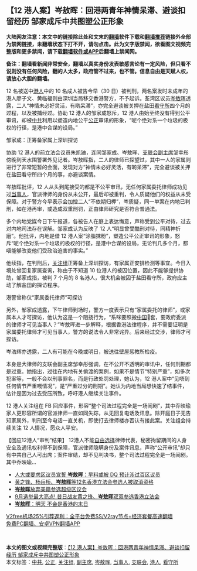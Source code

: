  <h2>【12 港人案】岑敖晖︰回港两青年神情呆滞、避谈扣留经历 邹家成斥中共图塑公正形象</h2> <p class="notice"><b>大陆网友注意：本文中的链接除此处和文末的<a href="https://github.com/bannedbook/fanqiang" >翻墙</a>软件下载和<a href="https://github.com/killgcd/justmysocks/blob/master/README.md">翻墙推荐</a>链接外全部为禁网链接，未翻墙状态下打不开，请勿点击。此为文字版禁闻，欲看图文视频完整版和更多禁闻，请下载<a href="https://github.com/bannedbook/fanqiang">翻墙软件或APP</a>后翻墙上禁闻网。</p><p>备注：翻墙看新闻非常安全，翻墙以真实身份发表敏感言论有一定风险，但只看不说则没有任何风险，翻的人太多，政府管不过来，也不管。信息自由是天赋人权，请放心大胆的翻墙。</b></p>  <div class="entry">  <p>12 名被送中<a href="https://www.bannedbook.org/bnews/tag/%e6%b8%af%e4%ba%ba/" class="st_tag internal_tag" rel="tag" title="标签 港人 下的日志">港人</a>中的 10 名成人被告今早（30 日）被判刑，两名案发时未成年的港人廖子文、黄临福则由深圳当局移交香港警方，不予起诉。荃湾区议员<a href="https://www.bannedbook.org/bnews/tag/%E5%B2%91%E6%95%96%E6%99%96/" class="st_tag internal_tag" rel="tag" title="标签 岑敖晖 下的日志">岑敖晖</a>透露，二人“神情未必好灵活，有啲呆滞”，亦完全避谈被关押在盐田<a href="https://www.bannedbook.org/bnews/tag/%e7%9c%8b%e5%ae%88%e6%89%80/" class="st_tag internal_tag" rel="tag" title="标签 看守所 下的日志">看守所</a>四个月的过程，以及被捕经过。协助 12 港人的邹家成怒斥，12 港人由始至终没有得到公平审讯，却被<a href="https://www.bannedbook.org/bnews/tag/%e4%b8%ad%e5%85%b1/" class="st_tag internal_tag" rel="tag" title="标签 中共 下的日志">中共</a>利用以塑造内地公平<a href="https://www.bannedbook.org/bnews/tag/%E5%85%AC%E6%AD%A3/" class="st_tag internal_tag" rel="tag" title="标签 公正 下的日志">公正</a>审讯的形象，“呢个绝对系一个垃圾的极权的行径，是港中合谋的设局。”</p> <p>邹家成︰正筹备家属上深圳探访</p> <p>协助 12 港人的前立法会议员朱凯廸，连同邹家成、岑敖晖、<a href="https://www.bannedbook.org/bnews/tag/%e6%94%af%e8%81%94%e4%bc%9a/" class="st_tag internal_tag" rel="tag" title="标签 支联会 下的日志">支联会</a><a href="https://www.bannedbook.org/bnews/tag/%E5%89%AF%E4%B8%BB%E5%B8%AD/" class="st_tag internal_tag" rel="tag" title="标签 副主席 下的日志">副主席</a>邹幸彤傍晚到天水围警署外见记者。岑敖晖指，二人的律师已探望过，其中一人的家属则进行了非常短暂的会面，发现对方“神情未必好灵活，有啲呆滞”，完全避谈被关押在盐田看守所四个月的事，亦避谈案情。</p>  <p>岑敖晖批评，12 人从头到尾接受的都是不公平审讯，无任何家属委托律师成功见过<a href="https://www.bannedbook.org/bnews/tag/%E5%BD%93%E4%BA%8B%E4%BA%BA/" class="st_tag internal_tag" rel="tag" title="标签 当事人 下的日志">当事人</a>，官派律师的身份从未公开，最后却被重判，令人质疑他们的权益从未受保障。对于警方今早表示会加控二人“不依期归柙”，岑质疑，同一单案在内地已判刑，如在港再审，或造成双重刑罚，正由律师研究是否符合普通法。</p> <p>多个内地党媒今日下午报道，各被告人在庭上表达悔意，声称受到公平对待，过去对内地司法存在误解。邹家成认为反映了 12 人“明显曾受酷刑对待，同精神折磨”。他批评，内地是借 12 港人案“涂脂抹粉”，塑造公平公正审讯的形象，怒斥“呢个绝对系一个垃圾的极权的行径，是港中合谋的设局，无论判几多个月，都唔能够改变他们受政治迫害的事实。”</p> <p>他续指，在判刑后，<a href="https://www.bannedbook.org/bnews/tag/%E5%85%B3%E6%B3%A8%E7%BB%84/" class="st_tag internal_tag" rel="tag" title="标签 关注组 下的日志">关注组</a>正筹备上深圳探访，有家属正安排检测等事宜。今日入境处曾回复家属查询，称由于不知道 10 位港人的被囚位置，因此不能够提供协助，邹家成指，被判 7 个月的 8 名港人，很大机会被囚于盐田看守所，政府应主动了解盐田的探访程序。</p>  <p>港警曾称仅“家属委托律师”可探访</p> <p>另外，邹家成透露，下午律师到场时，警方一度表示只有“家属委托的律师”，或家属本人才可探访，他认为这是一个阻挠行为，“系咪要照搬<span class='wp_keywordlink_affiliate'><a href="https://www.bannedbook.org/" title="中国" target="_blank">中国</a></span>𠮶套，要政府委派的律师才可见当事人？”岑敖晖进一步解释，根据香港法律程序，并不需要证明是家属委托律师才可见当事人，警方的说法令人非常诧异。后来经过交涉，律师才可探访。</p> <p>岑浩辉亦透露，二人有可能在今晚或明日，被送往壁屋惩教所检疫。</p>  <p>本身是大律师的支联会副主席邹幸彤强调，在不公开不透明的审讯中，任何刑期都是过重。她指出，过往在内地有关偷渡的案例，如果不是情节“特别严重”，如多次犯案等，一般不会以刑事罪名，而是行政处罚处理，她认为，12 港人案中“见唔到任何情节严重嘅情况”，是“严重过分的刑期”。她认为内地当局想快速了结事件，估计是因为过去受压所致，呼吁港人继续关注事件。</p> <p>12 港人关注组在 FB 回应事件，形容“整个司法过程完全是一场闹剧”，其中乔映瑜家人更形容所谓的官派律师一直如同失踪，从无回复电话及讯息。除开庭日子无告知家属外，判刑至今电话一直关机，即使打去律师楼亦否认有接此案。关注组会持续关注 12 人情况，愿众人平安。</p> <p>【回应12港人“审判”结果】 12港人不能<span class='wp_keywordlink'><a href="https://www.bannedbook.org/forum2/topic1017.html" title="弗里德曼《自由选择》" target="_blank">自由选择</a></span>律师代表，秘密拘留期间的人身安全及通讯权利得不到保障，官派律师隐瞒身份及案件讯息，声称“公开审讯”却只有中共自己人可出席；案件审结，却不见判决书，整个司法过程完全是一场闹剧。 其中乔映瑜&#8230;</p>  <ul class='op-related-articles' title='相关阅读'> <li><a href='https://www.bannedbook.org/bnews/comments/20201224/1454149.html' target='_blank'>人大或要求区议员宣誓 <b>岑敖晖</b>：早料或被 DQ 预计涉过百区议员</a></li> <li><a href='https://www.bannedbook.org/bnews/headline/20200730/1372175.html' target='_blank'>黄之锋、杨岳桥、<b>岑敖晖</b>等12名香港立法会参选人被取消资格</a></li> <li><a href='https://www.bannedbook.org/bnews/headline/20200724/1365781.html' target='_blank'><b>岑敖晖</b>放弃美籍参选超级区议会</a></li> <li><a href='https://www.bannedbook.org/bnews/cnnews/hknews/20200721/1364046.html' target='_blank'>9月选举最大亮点! 昔日战友黄之锋、<b>岑敖晖</b>双双参选香港立法会 </a></li> <li><a href='https://www.bannedbook.org/bnews/comments/20200701/1353822.html' target='_blank'><b>岑敖晖</b>：明天 不会是香港的末日</a></li> </ul> <p class="texttj"> <a href="https://www.bannedbook.org/forum23/topic22702.html" target="_blank">V2free机场25%引荐返利：全平台免费SS/V2ray节点+经济套餐高速翻墙</a><br/> <a href="https://github.com/bannedbook/fanqiang/wiki/%E7%A6%81%E9%97%BB%E7%BD%91%E5%AE%89%E5%8D%93%E7%BF%BB%E5%A2%99%E6%96%B0%E9%97%BBAPP" target="_blank">免费PC翻墙、安卓VPN翻墙APP</a></p><p> </p><a name='sharetosocial'></a>       <div><b>本文的图文或视频完整版</b>：<a href='https://www.bannedbook.org/bnews/comments/20201231/1458062.html'>【12 港人案】岑敖晖︰回港两青年神情呆滞、避谈扣留经历 邹家成斥中共图塑公正形象</a></div>  </div><!--END ENTRY--> <div class="postfooter"> <div>本文标签：<a href="https://www.bannedbook.org/bnews/tag/%e4%b8%ad%e5%85%b1/" rel="tag">中共</a>, <a href="https://www.bannedbook.org/bnews/tag/%E5%85%AC%E6%AD%A3/" rel="tag">公正</a>, <a href="https://www.bannedbook.org/bnews/tag/%E5%85%B3%E6%B3%A8%E7%BB%84/" rel="tag">关注组</a>, <a href="https://www.bannedbook.org/bnews/tag/%E5%89%AF%E4%B8%BB%E5%B8%AD/" rel="tag">副主席</a>, <a href="https://www.bannedbook.org/bnews/tag/%E5%B2%91%E6%95%96%E6%99%96/" rel="tag">岑敖晖</a>, <a href="https://www.bannedbook.org/bnews/tag/%E5%BD%93%E4%BA%8B%E4%BA%BA/" rel="tag">当事人</a>, <a href="https://www.bannedbook.org/bnews/tag/%e6%94%af%e8%81%94%e4%bc%9a/" rel="tag">支联会</a>, <a href="https://www.bannedbook.org/bnews/tag/%e6%b8%af%e4%ba%ba/" rel="tag">港人</a>, <a href="https://www.bannedbook.org/bnews/tag/%e7%9c%8b%e5%ae%88%e6%89%80/" rel="tag">看守所</a></div>  </div><!--END POSTFOOTER--> 